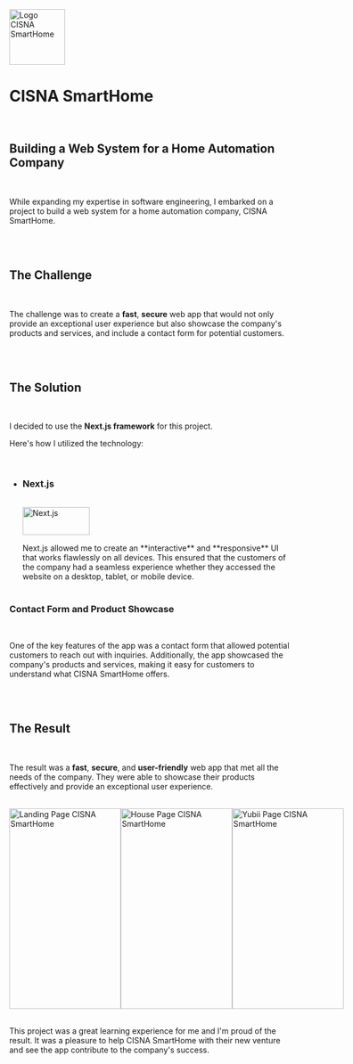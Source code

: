 <link href="./project.css" rel="stylesheet"></link>
<div class="logoContainer">
    <img src="/img/icons/cisna.png" alt="Logo CISNA SmartHome" style="width:100px;height:100px"> 
    <h1>CISNA SmartHome</h1>
</div>
<br/>

## Building a Web System for a Home Automation Company

<br/>

While expanding my expertise in software engineering, I embarked on a project to build a web system for a home automation company, CISNA SmartHome.

<br/>
<br/>

## The Challenge

<br/>

The challenge was to create a **fast**, **secure** web app that would not only provide an exceptional user experience but also showcase the company's products and services, and include a contact form for potential customers.

<br/>
<br/>

## The Solution

<br/>

I decided to use the **Next.js framework** for this project.

Here's how I utilized the technology:

<br/>

<ul class="tech-showcase">
<li class="tech-card">

### Next.js

<img src="/img/tech/nextjs.svg" alt="Next.js" style="width:50%;height:50px;margin:15px 0;">
<br/>
Next.js allowed me to create an **interactive** and **responsive** UI that works flawlessly on all devices. This ensured that the customers of the company had a seamless experience whether they accessed the website on a desktop, tablet, or mobile device.
<br/>
<br/>
</li>
</ul>

### Contact Form and Product Showcase

<br/>

One of the key features of the app was a contact form that allowed potential customers to reach out with inquiries. Additionally, the app showcased the company's products and services, making it easy for customers to understand what CISNA SmartHome offers.

<br/>
<br/>

## The Result

<br/>

The result was a **fast**, **secure**, and **user-friendly** web app that met all the needs of the company. They were able to showcase their products effectively and provide an exceptional user experience.
<br/>
<br/>

<div style="display:flex;flex-direction:row;width:100%;justify-content:space-evenly;align-items:center">
    <img src="/img/cisna/landing.png" alt="Landing Page CISNA SmartHome" style="width:200px;height:360px;vertical-align:middle">
    <img src="/img/cisna/house.png" alt="House Page CISNA SmartHome" style="width:200px;height:360px;vertical-align:middle">
    <img src="/img/cisna/yubii.png" alt="Yubii Page CISNA SmartHome" style="width:200px;height:360px;vertical-align:middle">
</div>
<br/>

This project was a great learning experience for me and I'm proud of the result. It was a pleasure to help CISNA SmartHome with their new venture and see the app contribute to the company's success.
